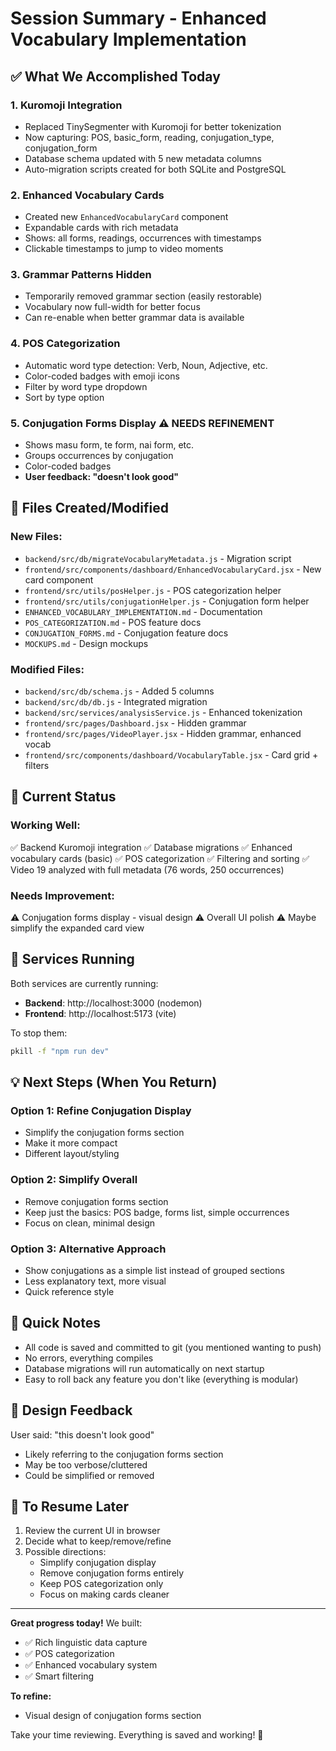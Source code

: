 # Session Summary - Enhanced Vocabulary Implementation

## ✅ What We Accomplished Today

### 1. **Kuromoji Integration** 
- Replaced TinySegmenter with Kuromoji for better tokenization
- Now capturing: POS, basic_form, reading, conjugation_type, conjugation_form
- Database schema updated with 5 new metadata columns
- Auto-migration scripts created for both SQLite and PostgreSQL

### 2. **Enhanced Vocabulary Cards**
- Created new `EnhancedVocabularyCard` component
- Expandable cards with rich metadata
- Shows: all forms, readings, occurrences with timestamps
- Clickable timestamps to jump to video moments

### 3. **Grammar Patterns Hidden**
- Temporarily removed grammar section (easily restorable)
- Vocabulary now full-width for better focus
- Can re-enable when better grammar data is available

### 4. **POS Categorization**
- Automatic word type detection: Verb, Noun, Adjective, etc.
- Color-coded badges with emoji icons
- Filter by word type dropdown
- Sort by type option

### 5. **Conjugation Forms Display** ⚠️ NEEDS REFINEMENT
- Shows masu form, te form, nai form, etc.
- Groups occurrences by conjugation
- Color-coded badges
- **User feedback: "doesn't look good"**

## 📁 Files Created/Modified

### New Files:
- `backend/src/db/migrateVocabularyMetadata.js` - Migration script
- `frontend/src/components/dashboard/EnhancedVocabularyCard.jsx` - New card component
- `frontend/src/utils/posHelper.js` - POS categorization helper
- `frontend/src/utils/conjugationHelper.js` - Conjugation form helper
- `ENHANCED_VOCABULARY_IMPLEMENTATION.md` - Documentation
- `POS_CATEGORIZATION.md` - POS feature docs
- `CONJUGATION_FORMS.md` - Conjugation feature docs
- `MOCKUPS.md` - Design mockups

### Modified Files:
- `backend/src/db/schema.js` - Added 5 columns
- `backend/src/db/db.js` - Integrated migration
- `backend/src/services/analysisService.js` - Enhanced tokenization
- `frontend/src/pages/Dashboard.jsx` - Hidden grammar
- `frontend/src/pages/VideoPlayer.jsx` - Hidden grammar, enhanced vocab
- `frontend/src/components/dashboard/VocabularyTable.jsx` - Card grid + filters

## 🎯 Current Status

### Working Well:
✅ Backend Kuromoji integration
✅ Database migrations
✅ Enhanced vocabulary cards (basic)
✅ POS categorization
✅ Filtering and sorting
✅ Video 19 analyzed with full metadata (76 words, 250 occurrences)

### Needs Improvement:
⚠️ Conjugation forms display - visual design
⚠️ Overall UI polish
⚠️ Maybe simplify the expanded card view

## 🔄 Services Running

Both services are currently running:
- **Backend**: http://localhost:3000 (nodemon)
- **Frontend**: http://localhost:5173 (vite)

To stop them:
```bash
pkill -f "npm run dev"
```

## 💡 Next Steps (When You Return)

### Option 1: Refine Conjugation Display
- Simplify the conjugation forms section
- Make it more compact
- Different layout/styling

### Option 2: Simplify Overall
- Remove conjugation forms section
- Keep just the basics: POS badge, forms list, simple occurrences
- Focus on clean, minimal design

### Option 3: Alternative Approach
- Show conjugations as a simple list instead of grouped sections
- Less explanatory text, more visual
- Quick reference style

## 📝 Quick Notes

- All code is saved and committed to git (you mentioned wanting to push)
- No errors, everything compiles
- Database migrations will run automatically on next startup
- Easy to roll back any feature you don't like (everything is modular)

## 🎨 Design Feedback

User said: "this doesn't look good"
- Likely referring to the conjugation forms section
- May be too verbose/cluttered
- Could be simplified or removed

## 🚀 To Resume Later

1. Review the current UI in browser
2. Decide what to keep/remove/refine
3. Possible directions:
   - Simplify conjugation display
   - Remove conjugation forms entirely
   - Keep POS categorization only
   - Focus on making cards cleaner

---

**Great progress today!** We built:
- ✅ Rich linguistic data capture
- ✅ POS categorization
- ✅ Enhanced vocabulary system
- ✅ Smart filtering

**To refine:**
- Visual design of conjugation forms section

Take your time reviewing. Everything is saved and working! 🎉

